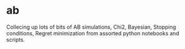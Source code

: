 # ab

Collecing up lots of bits of AB simulations, Chi2, Bayesian, Stopping conditions, Regret minimization from assorted python notebooks and scripts.

